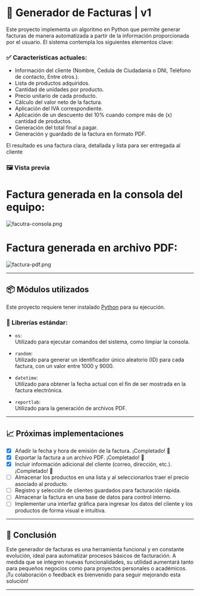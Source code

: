 # 🧾 Generador de Facturas | v1

Este proyecto implementa un algoritmo en Python que permite generar facturas de manera automatizada a partir de la información proporcionada por el usuario. El sistema contempla los siguientes elementos clave:

### ✅ Características actuales:

- Información del cliente (Nombre, Cedula de Ciudadania o DNI, Teléfono de contacto, Entre otros.).
- Lista de productos adquiridos.
- Cantidad de unidades por producto.
- Precio unitario de cada producto.
- Cálculo del valor neto de la factura.
- Aplicación del IVA correspondiente.
- Aplicación de un descuento del 10% cuando compre más de (x) cantidad de productos.
- Generación del total final a pagar.
- Generación y guardado de la factura en formato PDF.

El resultado es una factura clara, detallada y lista para ser entregada al cliente


### 🖼️ Vista previa

# Factura generada en la consola del equipo:
![facutra-consola.png](https://i.postimg.cc/X7VgCfvm/facutra-consola.png)

# Factura generada en archivo PDF:
![factura-pdf.png](https://i.postimg.cc/902Y1TY4/factura-pdf.png)

---

## 📦 Módulos utilizados

Este proyecto requiere tener instalado [Python](https://www.python.org/) para su ejecución.

### 🔧 Librerías estándar:

- `os`:  
  Utilizado para ejecutar comandos del sistema, como limpiar la consola.

- `random`:  
  Utilizado para generar un identificador único aleatorio (ID) para cada factura, con un valor entre 1000 y 9000.

- `datetime`:  
  Utilizado para obtener la fecha actual con el fin de ser mostrada en la factura electrónica.

- `reportlab`:  
  Utilizado para la generación de archivos PDF.

---

## 📈 Próximas implementaciones

- [x] Añadir la fecha y hora de emisión de la factura. ¡Completado! 🎉
- [x] Exportar la factura a un archivo PDF. ¡Completado! 🎉
- [x] Incluir información adicional del cliente (correo, dirección, etc.). ¡Completado! 🎉
- [ ] Almacenar los productos en una lista y al seleccionarlos traer el precio asociado al producto.
- [ ] Registro y selección de clientes guardados para facturación rápida.
- [ ] Almacenar la factura en una base de datos para control interno.
- [ ] Implementar una interfaz gráfica para ingresar los datos del cliente y los productos de forma visual e intuitiva.

---

## 🧩 Conclusión

Este generador de facturas es una herramienta funcional y en constante evolución, ideal para automatizar procesos básicos de facturación. A medida que se integren nuevas funcionalidades, su utilidad aumentará tanto para pequeños negocios como para proyectos personales o académicos.  
¡Tu colaboración o feedback es bienvenido para seguir mejorando esta solución!

---